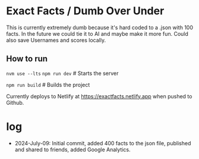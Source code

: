 # Exact Facts / Dumb Over Under

This is currently extremely dumb because it's hard coded to a .json with 100 facts. In the future we could tie it to AI and maybe make it more fun. Could also save Usernames and scores locally.

## How to run

`nvm use --lts`
`npm run dev` # Starts the server

`npm run build` # Builds the project

Currently deploys to Netlify at https://exactfacts.netlify.app when pushed to Github.

# log

- 2024-July-09: Initial commit, added 400 facts to the json file, published and shared to friends, added Google Analytics.
